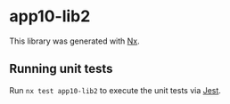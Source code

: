 # app10-lib2

This library was generated with [Nx](https://nx.dev).

## Running unit tests

Run `nx test app10-lib2` to execute the unit tests via [Jest](https://jestjs.io).
